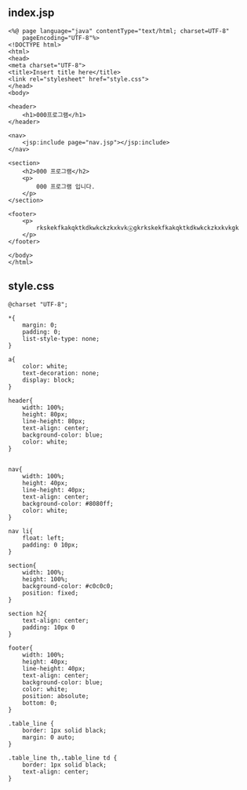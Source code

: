 ## index.jsp

    <%@ page language="java" contentType="text/html; charset=UTF-8"
        pageEncoding="UTF-8"%>
    <!DOCTYPE html>
    <html>
    <head>
    <meta charset="UTF-8">
    <title>Insert title here</title>
    <link rel="stylesheet" href="style.css">
    </head>
    <body>
    
    <header>
    	<h1>000프로그램</h1>
    </header>
    
    <nav>
    	<jsp:include page="nav.jsp"></jsp:include>
    </nav>
    
    <section>
    	<h2>000 프로그램</h2>
    	<p>
    		000 프로그램 입니다.
    	</p>
    </section>
    
    <footer>
    	<p>
    		rkskekfkakqktkdkwkckzkxkvkⓐgkrkskekfkakqktkdkwkckzkxkvkgk
    	</p>
    </footer>
    
    </body>
    </html>

## style.css

    @charset "UTF-8";
    
    *{
    	margin: 0;
    	padding: 0;
    	list-style-type: none;
    }
    
    a{
    	color: white;
    	text-decoration: none;
    	display: block;
    }
    
    header{
    	width: 100%;
    	height: 80px;
    	line-height: 80px;
    	text-align: center;
    	background-color: blue;
    	color: white;
    }
    
    
    nav{
    	width: 100%;
    	height: 40px;
    	line-height: 40px;
    	text-align: center;
    	background-color: #8080ff;
    	color: white;
    }
    
    nav li{
    	float: left;
    	padding: 0 10px;
    }
    
    section{
    	width: 100%;
    	height: 100%;
    	background-color: #c0c0c0;
    	position: fixed;
    }
    
    section h2{
    	text-align: center;
    	padding: 10px 0
    }
    
    footer{
    	width: 100%;
    	height: 40px;
    	line-height: 40px;
    	text-align: center;
    	background-color: blue;
    	color: white;
    	position: absolute;
    	bottom: 0;
    }
    
    .table_line {
    	border: 1px solid black;
    	margin: 0 auto;
    }
    
    .table_line th,.table_line td {
    	border: 1px solid black;
    	text-align: center;
    }

